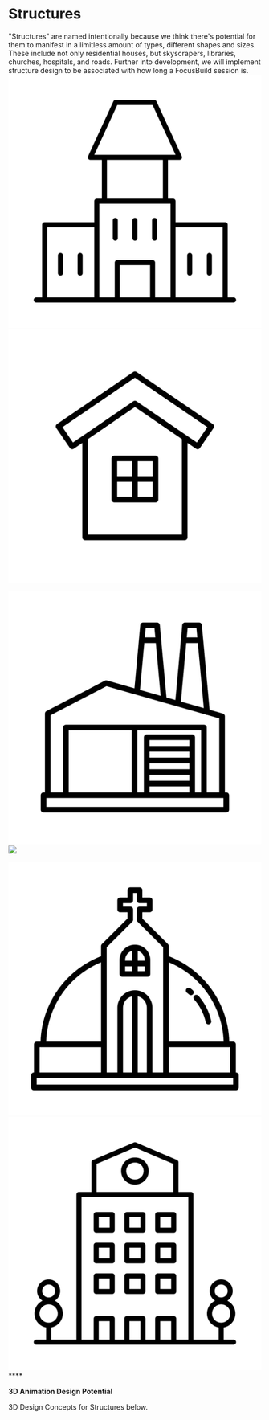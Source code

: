 # Structures

"Structures" are named intentionally because we think there's potential for them to manifest in a limitless amount of types, different shapes and sizes. These include not only residential houses, but skyscrapers, libraries, churches, hospitals, and roads. Further into development, we will implement structure design to be associated with how long a FocusBuild session is.<img src="../.gitbook/assets/noun-4267809(1) (1).png" alt="" data-size="original">![](<../.gitbook/assets/noun-3222595(1) (2).png>)

![](../.gitbook/assets/noun-3222580.png)![](../.gitbook/assets/noun-3222571\(1\).png)

****![](../.gitbook/assets/noun-3222672.png)****![](<../.gitbook/assets/noun-2094541 (1).png>)****

**3D Animation Design Potential**

3D Design Concepts for Structures below.&#x20;
